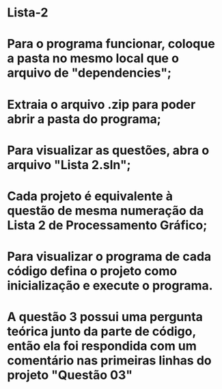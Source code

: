# Lista-2
# Para o programa funcionar, coloque a pasta no mesmo local que o arquivo de "dependencies";
# Extraia o arquivo .zip para poder abrir a pasta do programa;
# Para visualizar as questões, abra o arquivo "Lista 2.sln";
# Cada projeto é equivalente à questão de mesma numeração da Lista 2 de Processamento Gráfico;
# Para visualizar o programa de cada código defina o projeto como inicialização e execute o programa.
# A questão 3 possui uma pergunta teórica junto da parte de código, então ela foi respondida com um comentário nas primeiras linhas do projeto "Questão 03"
